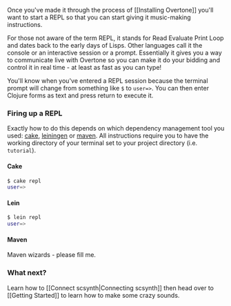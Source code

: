 Once you've made it through the process of [[Installing Overtone]] you'll want to start a REPL so that you can start giving it music-making instructions.

For those not aware of the term REPL, it stands for Read Evaluate Print Loop and dates back to the early days of Lisps. Other languages call it the console or an interactive session or a prompt. Essentially it gives you a way to communicate live with Overtone so you can make it do your bidding and control it in real time - at least as fast as you can type!

You'll know when you've entered a REPL session because the terminal prompt will change from something like `$` to `user=>`. You can then enter Clojure forms as text and press return to execute it.

### Firing up a REPL

Exactly how to do this depends on which dependency management tool you used: [cake](http://clojure-cake.org/), [leiningen](http://github.com/technomancy/leiningen) or [maven](http://maven.apache.org/). All instructions require you to have the working directory of your terminal set to your project directory (i.e. `tutorial`).

#### Cake
```sh
$ cake repl
user=>
```

#### Lein
```sh
$ lein repl
user=>
```

#### Maven
Maven wizards - please fill me.

### What next?

Learn how to [[Connect scsynth|Connecting scsynth]] then head over to [[Getting Started]] to learn how to make some crazy sounds.

    


